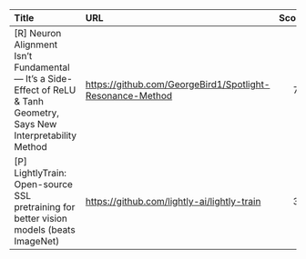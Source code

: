 | Title                                                                                                                     | URL                                                       |   Score | Date                |
|:--------------------------------------------------------------------------------------------------------------------------|:----------------------------------------------------------|--------:|:--------------------|
| [R] Neuron Alignment Isn’t Fundamental — It’s a Side-Effect of ReLU &amp; Tanh Geometry, Says New Interpretability Method | https://github.com/GeorgeBird1/Spotlight-Resonance-Method |      77 | 2025-04-15 11:34:30 |
| [P] LightlyTrain: Open-source SSL pretraining for better vision models (beats ImageNet)                                   | https://github.com/lightly-ai/lightly-train               |      34 | 2025-04-15 13:38:38 |